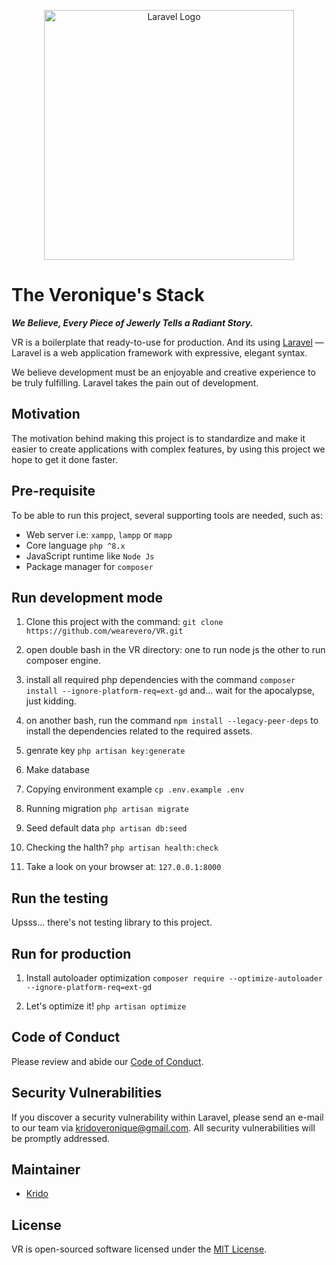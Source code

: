 <p align="center"><a href="https://laravel.com" target="_blank"><img src="https://raw.githubusercontent.com/laravel/art/master/logo-lockup/5%20SVG/2%20CMYK/1%20Full%20Color/laravel-logolockup-cmyk-red.svg" width="400" alt="Laravel Logo"></a></p>


# The Veronique's Stack

***We Believe, Every Piece of Jewerly Tells a Radiant Story.***

VR is a boilerplate that ready-to-use for production.
And its using [Laravel](https://laravel.com) — Laravel is a web application framework with expressive, elegant syntax. 

We believe development must be an enjoyable and creative experience to be truly fulfilling. Laravel takes the pain out of development.

## Motivation

The motivation behind making this project is to standardize and make it easier to create applications with complex features, by using this project we hope to get it done faster.

## Pre-requisite

To be able to run this project, several supporting tools are needed, such as:

- Web server i.e: `xampp`, `lampp` or `mapp`
- Core language `php ^8.x`
- JavaScript runtime like `Node Js`
- Package manager for `composer` 

## Run development mode

1. Clone this project with the command: `git clone https://github.com/wearevero/VR.git`

2. open double bash in the VR directory: one to run node js the other to run composer engine.

3. install all required php dependencies with the command `composer install --ignore-platform-req=ext-gd` and... wait for the apocalypse, just kidding.

4. on another bash, run the command `npm install --legacy-peer-deps` to install the dependencies related to the required assets.

5. genrate key `php artisan key:generate`

6. Make database

7. Copying environment example `cp .env.example .env`

8. Running migration `php artisan migrate`

9. Seed default data `php artisan db:seed`

10. Checking the halth? `php artisan health:check`

11. Take a look on your browser at: `127.0.0.1:8000`

## Run the testing

Upsss... there's not testing library to this project.

## Run for production
1. Install autoloader optimization `composer require --optimize-autoloader --ignore-platform-req=ext-gd`

2. Let's optimize it! `php artisan optimize` 


## Code of Conduct

Please review and abide our [Code of Conduct](./CODE_OF_CONDUCT.md).

## Security Vulnerabilities

If you discover a security vulnerability within Laravel, please send an e-mail to our team via [kridoveronique@gmail.com](mailto:kridoveronique@gmail.com). All security vulnerabilities will be promptly addressed.

## Maintainer

- [Krido](https://github.com/yuxxeun)

## License

VR is open-sourced software licensed under the [MIT License](./LICENSE).
